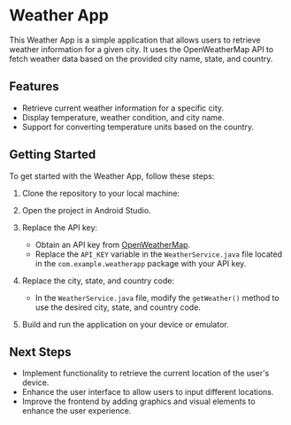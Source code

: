# Weather App

This Weather App is a simple application that allows users to retrieve weather information for a given city. It uses the OpenWeatherMap API to fetch weather data based on the provided city name, state, and country.

## Features

- Retrieve current weather information for a specific city.
- Display temperature, weather condition, and city name.
- Support for converting temperature units based on the country.

## Getting Started

To get started with the Weather App, follow these steps:

1. Clone the repository to your local machine:

2. Open the project in Android Studio.

3. Replace the API key:
    - Obtain an API key from [OpenWeatherMap](https://openweathermap.org/api).
    - Replace the `API_KEY` variable in the `WeatherService.java` file located in the `com.example.weatherapp` package with your API key.

4. Replace the city, state, and country code:
    - In the `WeatherService.java` file, modify the `getWeather()` method to use the desired city, state, and country code.

5. Build and run the application on your device or emulator.

## Next Steps

- Implement functionality to retrieve the current location of the user's device.
- Enhance the user interface to allow users to input different locations.
- Improve the frontend by adding graphics and visual elements to enhance the user experience.
